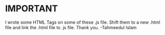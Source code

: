# IMPORTANT
I wrote some HTML Tags on some of these .js file. Shift them to a new .html file and link the .html file to .js file. Thank you.
-Tahmeedul Islam
